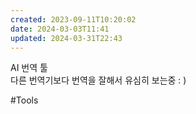 ```yaml
---
created: 2023-09-11T10:20:02
date: 2024-03-03T11:41
updated: 2024-03-31T22:43
---
```

AI 번역 툴  
다른 번역기보다 번역을 잘해서 유심히 보는중 : )

#Tools